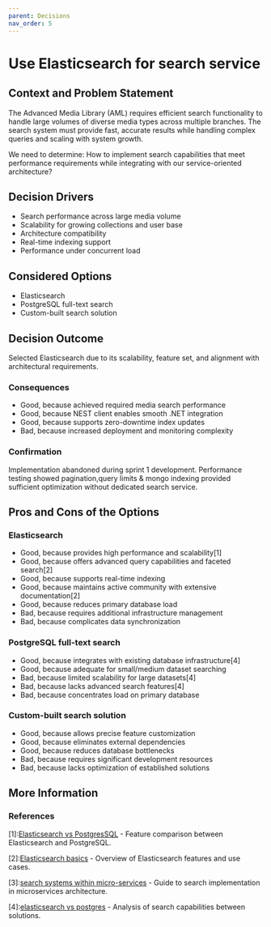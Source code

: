 ```yaml
---
parent: Decisions
nav_order: 5
---
```


# Use Elasticsearch for search service

## Context and Problem Statement

The Advanced Media Library (AML) requires efficient search functionality to handle large volumes of diverse media types across multiple branches. The search system must provide fast, accurate results while handling complex queries and scaling with system growth.

We need to determine: How to implement search capabilities that meet performance requirements while integrating with our service-oriented architecture?

## Decision Drivers

- Search performance across large media volume
- Scalability for growing collections and user base
- Architecture compatibility
- Real-time indexing support
- Performance under concurrent load

## Considered Options

- Elasticsearch
- PostgreSQL full-text search
- Custom-built search solution

## Decision Outcome

Selected Elasticsearch due to its scalability, feature set, and alignment with architectural requirements.

### Consequences

- Good, because achieved required media search performance
- Good, because NEST client enables smooth .NET integration
- Good, because supports zero-downtime index updates
- Bad, because increased deployment and monitoring complexity

### Confirmation

Implementation abandoned during sprint 1 development. Performance testing showed pagination,query limits & mongo indexing provided sufficient optimization without dedicated search service.

## Pros and Cons of the Options

### Elasticsearch

- Good, because provides high performance and scalability[1]
- Good, because offers advanced query capabilities and faceted search[2]
- Good, because supports real-time indexing
- Good, because maintains active community with extensive documentation[2]
- Good, because reduces primary database load
- Bad, because requires additional infrastructure management
- Bad, because complicates data synchronization

### PostgreSQL full-text search

- Good, because integrates with existing database infrastructure[4]
- Good, because adequate for small/medium dataset searching
- Bad, because limited scalability for large datasets[4]
- Bad, because lacks advanced search features[4]
- Bad, because concentrates load on primary database

### Custom-built search solution

- Good, because allows precise feature customization
- Good, because eliminates external dependencies
- Good, because reduces database bottlenecks
- Bad, because requires significant development resources
- Bad, because lacks optimization of established solutions

## More Information

### References

[1]:[Elasticsearch vs PostgresSQL](https://stackshare.io/stackups/elasticsearch-vs-postgresql) - Feature comparison between Elasticsearch and PostgreSQL.

[2]:[Elasticsearch basics](https://www.elastic.co/guide/en/elasticsearch/reference/current/elasticsearch-intro-what-is-es.html) - Overview of Elasticsearch features and use cases.

[3]:[search systems within micro-services](https://medium.com/@tusharsheth/tech-stack-for-search-system-with-micro-services-architecture-38852c769d87) - Guide to search implementation in microservices architecture.

[4]:[elasticsearch vs postgres](https://www.paradedb.com/blog/elasticsearch_vs_postgres) - Analysis of search capabilities between solutions.
